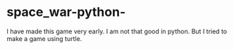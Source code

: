 # space_war-python-
I have made this game very early. I am not that good in python. But I tried to make a game using turtle.
